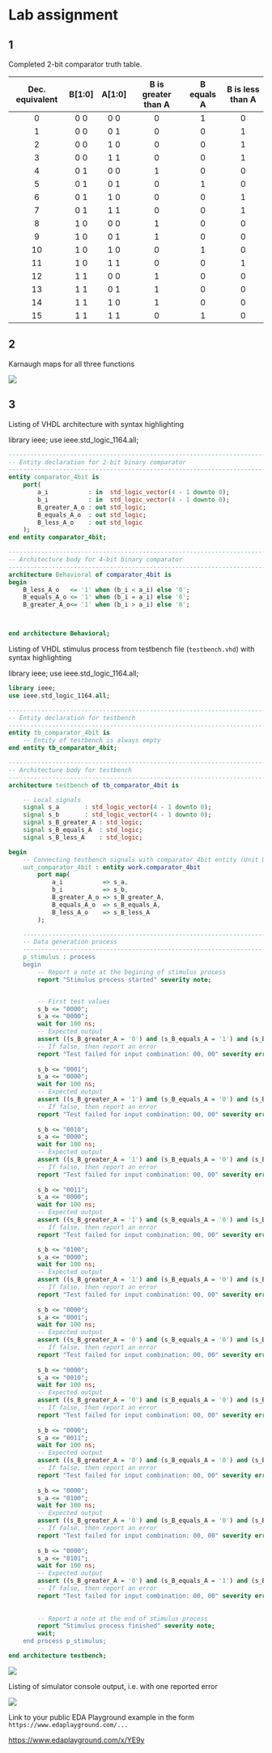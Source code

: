 # Lab assignment



## 1

Completed 2-bit comparator truth table.

| **Dec. equivalent** | **B[1:0]** | **A[1:0]** | **B is greater than A** | **B equals A** | **B is less than A** |
| :-----------------: | :--------: | :--------: | :---------------------: | :------------: | :------------------: |
|          0          |    0 0     |    0 0     |            0            |       1        |          0           |
|          1          |    0 0     |    0 1     |            0            |       0        |          1           |
|          2          |    0 0     |    1 0     |            0            |       0        |          1           |
|          3          |    0 0     |    1 1     |            0            |       0        |          1           |
|          4          |    0 1     |    0 0     |            1            |       0        |          0           |
|          5          |    0 1     |    0 1     |            0            |       1        |          0           |
|          6          |    0 1     |    1 0     |            0            |       0        |          1           |
|          7          |    0 1     |    1 1     |            0            |       0        |          1           |
|          8          |    1 0     |    0 0     |            1            |       0        |          0           |
|          9          |    1 0     |    0 1     |            1            |       0        |          0           |
|         10          |    1 0     |    1 0     |            0            |       1        |          0           |
|         11          |    1 0     |    1 1     |            0            |       0        |          1           |
|         12          |    1 1     |    0 0     |            1            |       0        |          0           |
|         13          |    1 1     |    0 1     |            1            |       0        |          0           |
|         14          |    1 1     |    1 0     |            1            |       0        |          0           |
|         15          |    1 1     |    1 1     |            0            |       1        |          0           |

## 2

Karnaugh maps for all three functions


![](images/4.jpg)


## 3

Listing of VHDL architecture with syntax highlighting

library ieee;
use ieee.std_logic_1164.all;

```vhdl
------------------------------------------------------------------------
-- Entity declaration for 2-bit binary comparator
------------------------------------------------------------------------
entity comparator_4bit is
    port(
        a_i           : in  std_logic_vector(4 - 1 downto 0);
        b_i           : in  std_logic_vector(4 - 1 downto 0);
        B_greater_A_o : out std_logic;
        B_equals_A_o  : out std_logic;
        B_less_A_o    : out std_logic      
    );
end entity comparator_4bit;

------------------------------------------------------------------------
-- Architecture body for 4-bit binary comparator
------------------------------------------------------------------------
architecture Behavioral of comparator_4bit is
begin
    B_less_A_o   <= '1' when (b_i < a_i) else '0';
    B_equals_A_o <= '1' when (b_i = a_i) else '0';
    B_greater_A_o<= '1' when (b_i > a_i) else '0';



end architecture Behavioral;
```

Listing of VHDL stimulus process from testbench file (`testbench.vhd`) with syntax highlighting

library ieee;
use ieee.std_logic_1164.all;

```vhdl
library ieee;
use ieee.std_logic_1164.all;

------------------------------------------------------------------------
-- Entity declaration for testbench
------------------------------------------------------------------------
entity tb_comparator_4bit is
    -- Entity of testbench is always empty
end entity tb_comparator_4bit;

------------------------------------------------------------------------
-- Architecture body for testbench
------------------------------------------------------------------------
architecture testbench of tb_comparator_4bit is

    -- Local signals
    signal s_a       : std_logic_vector(4 - 1 downto 0);
    signal s_b       : std_logic_vector(4 - 1 downto 0);
    signal s_B_greater_A : std_logic;
    signal s_B_equals_A  : std_logic;
    signal s_B_less_A    : std_logic;

begin
    -- Connecting testbench signals with comparator_4bit entity (Unit Under Test)
    uut_comparator_4bit : entity work.comparator_4bit
        port map(
            a_i           => s_a,
            b_i           => s_b,
            B_greater_A_o => s_B_greater_A,
            B_equals_A_o  => s_B_equals_A,
            B_less_A_o    => s_B_less_A
        );

    --------------------------------------------------------------------
    -- Data generation process
    --------------------------------------------------------------------
    p_stimulus : process
    begin
        -- Report a note at the begining of stimulus process
        report "Stimulus process started" severity note;


        -- First test values
        s_b <= "0000";
        s_a <= "0000"; 
        wait for 100 ns;
        -- Expected output
        assert ((s_B_greater_A = '0') and (s_B_equals_A = '1') and (s_B_less_A = '0'))
        -- If false, then report an error
        report "Test failed for input combination: 00, 00" severity error;
        
        s_b <= "0001";
        s_a <= "0000"; 
        wait for 100 ns;
        -- Expected output
        assert ((s_B_greater_A = '1') and (s_B_equals_A = '0') and (s_B_less_A = '0'))
        -- If false, then report an error
        report "Test failed for input combination: 00, 00" severity error;
        
        s_b <= "0010";
        s_a <= "0000"; 
        wait for 100 ns;
        -- Expected output
        assert ((s_B_greater_A = '1') and (s_B_equals_A = '0') and (s_B_less_A = '0'))
        -- If false, then report an error
        report "Test failed for input combination: 00, 00" severity error;
        
        s_b <= "0011";
        s_a <= "0000"; 
        wait for 100 ns;
        -- Expected output
        assert ((s_B_greater_A = '1') and (s_B_equals_A = '0') and (s_B_less_A = '0'))
        -- If false, then report an error
        report "Test failed for input combination: 00, 00" severity error;

        s_b <= "0100";
        s_a <= "0000"; 
        wait for 100 ns;
        -- Expected output
        assert ((s_B_greater_A = '1') and (s_B_equals_A = '0') and (s_B_less_A = '0'))
        -- If false, then report an error
        report "Test failed for input combination: 00, 00" severity error;
        
        s_b <= "0000";
        s_a <= "0001"; 
        wait for 100 ns;
        -- Expected output
        assert ((s_B_greater_A = '0') and (s_B_equals_A = '0') and (s_B_less_A = '1'))
        -- If false, then report an error
        report "Test failed for input combination: 00, 00" severity error;
        
        s_b <= "0000";
        s_a <= "0010"; 
        wait for 100 ns;
        -- Expected output
        assert ((s_B_greater_A = '0') and (s_B_equals_A = '0') and (s_B_less_A = '1'))
        -- If false, then report an error
        report "Test failed for input combination: 00, 00" severity error;
        
        s_b <= "0000";
        s_a <= "0011"; 
        wait for 100 ns;
        -- Expected output
        assert ((s_B_greater_A = '0') and (s_B_equals_A = '0') and (s_B_less_A = '1'))
        -- If false, then report an error
        report "Test failed for input combination: 00, 00" severity error;
        
        s_b <= "0000";
        s_a <= "0100"; 
        wait for 100 ns;
        -- Expected output
        assert ((s_B_greater_A = '0') and (s_B_equals_A = '0') and (s_B_less_A = '1'))
        -- If false, then report an error
        report "Test failed for input combination: 00, 00" severity error;
        
        s_b <= "0000";
        s_a <= "0101"; 
        wait for 100 ns;
        -- Expected output
        assert ((s_B_greater_A = '0') and (s_B_equals_A = '1') and (s_B_less_A = '0'))
        -- If false, then report an error
        report "Test failed for input combination: 00, 00" severity error;
        
       
        -- Report a note at the end of stimulus process
        report "Stimulus process finished" severity note;
        wait;
    end process p_stimulus;

end architecture testbench;
```

![](images/2.jpg)

Listing of simulator console output, i.e. with one reported error

![](images/3.jpg)

Link to your public EDA Playground example in the form `https://www.edaplayground.com/...`

https://www.edaplayground.com/x/YE9y
